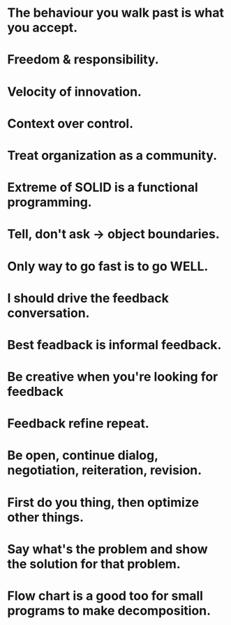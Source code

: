 # The behaviour you walk past is what you accept.

# Freedom & responsibility.
# Velocity of innovation.
# Context over control.
# Treat organization as a community.
# Extreme of SOLID is a functional programming.
# Tell, don't ask -> object boundaries.

# Only way to go fast is to go WELL.

# I should drive the feedback conversation.
# Best feadback is informal feedback.
# Be creative when you're looking for feedback
# Feedback refine repeat.
# Be open, continue dialog, negotiation, reiteration, revision.

# First do you thing, then optimize other things.
# Say what's the problem and show the solution for that problem.

# Flow chart is a good too for small programs to make decomposition.
